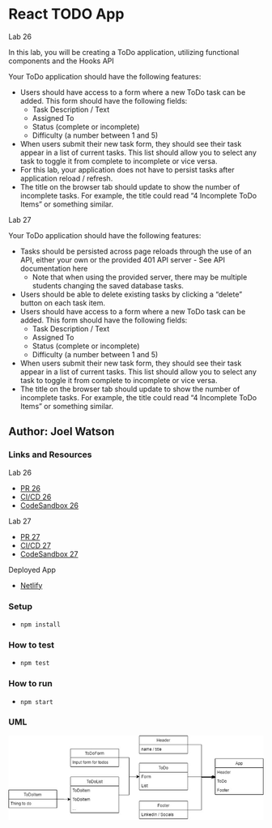 # React TODO App

Lab 26

In this lab, you will be creating a ToDo application, utilizing functional components and the Hooks API

Your ToDo application should have the following features:

- Users should have access to a form where a new ToDo task can be added. This form should have the following fields:
  - Task Description / Text
  - Assigned To
  - Status (complete or incomplete)
  - Difficulty (a number between 1 and 5)
- When users submit their new task form, they should see their task appear in a list of current tasks. This list should allow you to select any task to toggle it from complete to incomplete or vice versa.
- For this lab, your application does not have to persist tasks after application reload / refresh.
- The title on the browser tab should update to show the number of incomplete tasks. For example, the title could read “4 Incomplete ToDo Items” or something similar.

Lab 27

Your ToDo application should have the following features:

- Tasks should be persisted across page reloads through the use of an API, either your own or the provided 401 API server - See API documentation here
  - Note that when using the provided server, there may be multiple students changing the saved database tasks.
- Users should be able to delete existing tasks by clicking a “delete” button on each task item.
- Users should have access to a form where a new ToDo task can be added. This form should have the following fields:
  - Task Description / Text
  - Assigned To
  - Status (complete or incomplete)
  - Difficulty (a number between 1 and 5)
- When users submit their new task form, they should see their task appear in a list of current tasks. This list should allow you to select any task to toggle it from complete to incomplete or vice versa.
- The title on the browser tab should update to show the number of incomplete tasks. For example, the title could read “4 Incomplete ToDo Items” or something similar.

## Author: Joel Watson

### Links and Resources

Lab 26

- [PR 26](https://github.com/401-advanced-javascript-joel/react-to-do/pull/2)
- [CI/CD 26](https://github.com/401-advanced-javascript-joel/react-to-do/pull/2/checks)
- [CodeSandbox 26](https://codesandbox.io/s/github/401-advanced-javascript-joel/react-to-do)

Lab 27

- [PR 27](https://github.com/401-advanced-javascript-joel/react-to-do/pull/3)
- [CI/CD 27](https://github.com/401-advanced-javascript-joel/react-to-do/pull/3/checks)
- [CodeSandbox 27](https://codesandbox.io/s/github/401-advanced-javascript-joel/react-to-do)

Deployed App

- [Netlify](https://confident-mcclintock-fe5308.netlify.app/)

### Setup

- `npm install`

### How to test

- `npm test`

### How to run

- `npm start`

### UML

![UML 26](https://raw.githubusercontent.com/401-advanced-javascript-joel/react-to-do/master/assets/lab-26.jpg)
